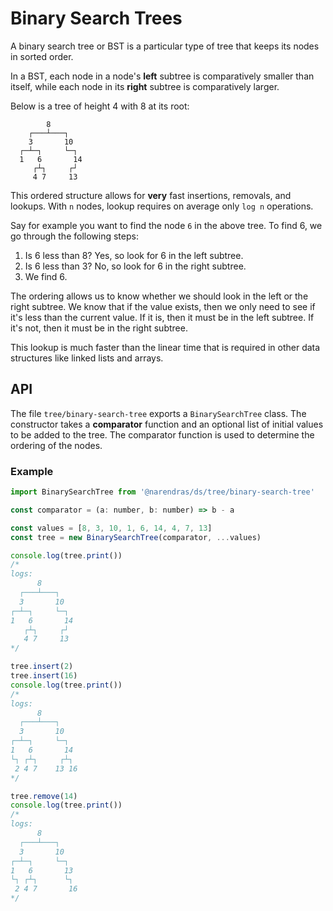 # Binary Search Trees

A binary search tree or BST is a particular type of tree that keeps its nodes in sorted order.

In a BST, each node in a node's **left** subtree is comparatively smaller than itself, while each node in its **right** subtree is comparatively larger.

Below is a tree of height 4 with 8 at its root:

```
        8
    ┌───┴───┐
    3       10
  ┌─┴─┐     └─┐
  1   6       14
     ┌┴┐     ┌┘
     4 7     13
```

This ordered structure allows for **very** fast insertions, removals, and lookups. With `n` nodes, lookup requires on average only `log n` operations.

Say for example you want to find the node `6` in the above tree. To find 6, we go through the following steps:

1. Is 6 less than 8? Yes, so look for 6 in the left subtree.
2. Is 6 less than 3? No, so look for 6 in the right subtree.
3. We find 6.

The ordering allows us to know whether we should look in the left or the right subtree. We know that if the value exists, then we only need to see if it's less than the current value. If it is, then it must be in the left subtree. If it's not, then it must be in the right subtree.

This lookup is much faster than the linear time that is required in other data structures like linked lists and arrays.

## API

The file `tree/binary-search-tree` exports a `BinarySearchTree` class. The constructor takes a **comparator** function and an optional list of initial values to be added to the tree. The comparator function is used to determine the ordering of the nodes.

### Example

```js
import BinarySearchTree from '@narendras/ds/tree/binary-search-tree'

const comparator = (a: number, b: number) => b - a

const values = [8, 3, 10, 1, 6, 14, 4, 7, 13]
const tree = new BinarySearchTree(comparator, ...values)

console.log(tree.print())
/*
logs:
      8
  ┌───┴───┐
  3       10
┌─┴─┐     └─┐
1   6       14
   ┌┴┐     ┌┘
   4 7     13
*/

tree.insert(2)
tree.insert(16)
console.log(tree.print())
/*
logs:
      8
  ┌───┴───┐
  3       10
┌─┴─┐     └─┐
1   6       14
└┐ ┌┴┐     ┌┴┐
 2 4 7    13 16
*/

tree.remove(14)
console.log(tree.print())
/*
logs:
      8
  ┌───┴───┐
  3       10
┌─┴─┐     └─┐
1   6       13
└┐ ┌┴┐      └┐
 2 4 7       16
*/
```

